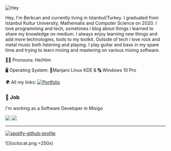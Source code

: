 ![Hey](https://media.tenor.com/images/b6ca7ae6906a1d35571c2f66e4ee8c12/tenor.gif)

Hey, I'm Berkcan and currently living in Istanbul/Turkey. I graduated from Istanbul Kultur University, Mathematis and Computer Science on 2020. I love programming and tech, sometimes i blog about things i learned to share my knowledge on medium. I always enjoy learning new things and add more technologies, tools to my toolkit. Outside of tech i love rock and metal music both listening and playing. I play guitar and bass in my spare time and trying to learn mixing and mastering on various mixing software.

👨‍💻 Pronouns: He/Him

🖥 Operating System: 🐧Manjaro Linux KDE & 🔠 Windows 10 Pro

🌍 All my links:  [![Portfolio](https://img.shields.io/badge/-Portfolio-red?style=flat&logo=appveyor&logoColor=white)](https://berkctezc.github.io)


### 💼 Job

I'm working as a Software Developer in Misigo

<img src="https://github-readme-stats.vercel.app/api?username=berkctezc&count_private=true&show_icons=true&theme=dracula&hide_rank=false&border_radius=25">
<img src="https://github-readme-stats.vercel.app/api/top-langs/?username=berkctezc&&theme=dracula&border_radius=25&langs_count=10&layout=compact">

<hr>

[![spotify-github-profile](https://spotify-github-profile.vercel.app/api/view?uid=11120767919&cover_image=true&theme=default)](https://spotify-github-profile.vercel.app/api/view?uid=11120767919&redirect=true)

![](octocat.png =250x)

